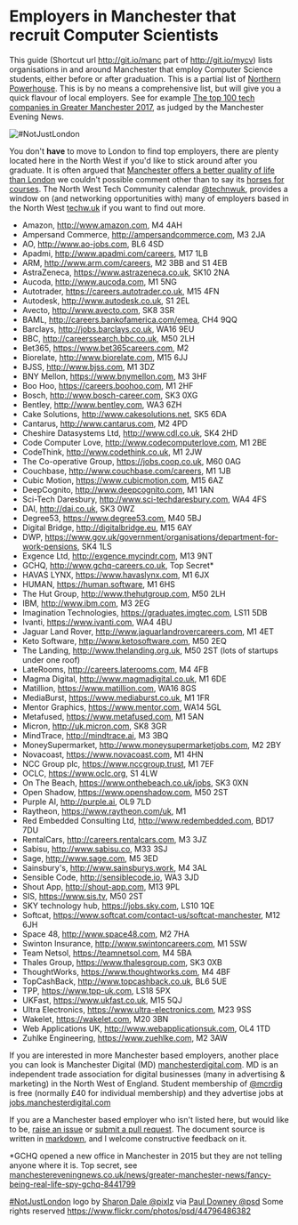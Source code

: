 
Employers in Manchester that recruit Computer Scientists
========================================================
This guide (Shortcut url http://git.io/manc part of http://git.io/mycv) lists organisations in and around Manchester that employ Computer Science students, either before or after graduation. This is a partial list of [Northern Powerhouse](https://en.wikipedia.org/wiki/Northern_Powerhouse). This is by no means a comprehensive list, but will give you a quick flavour of local employers. See for example [The top 100 tech companies in Greater Manchester 2017](http://www.manchestereveningnews.co.uk/business/business-news/top-tech-companies-manchester-north-13716704), as judged by the Manchester Evening News.

![#NotJustLondon](https://c2.staticflickr.com/2/1885/44796486382_12b53b6549_m_d.jpg "#NotJustLondon")

You don't **have** to move to London to find top employers, there are plenty located here in the North West if you'd like to stick around after you graduate. It is often argued that [Manchester offers a better quality of life than London](https://www.theguardian.com/money/2015/jul/07/manchester-offers-best-quality-of-life-for-young-graduates-says-report) we couldn't possible comment other than to say its [horses for courses](https://en.wiktionary.org/wiki/horses_for_courses). The North West Tech Community calendar [@technwuk](https://twitter.com/technwuk), provides a window on (and networking opportunities with) many of employers based in the North West [techw.uk](http://technw.uk) if you want to find out more.

* Amazon, http://www.amazon.com, M4 4AH
* Ampersand Commerce, http://ampersandcommerce.com, M3 2JA
* AO, http://www.ao-jobs.com, BL6 4SD
* Apadmi, http://www.apadmi.com/careers, M17 1LB
* ARM, http://www.arm.com/careers, M2 3BB and S1 4EB
* AstraZeneca, https://www.astrazeneca.co.uk, SK10 2NA
* Aucoda, http://www.aucoda.com, M1 5NG
* Autotrader, https://careers.autotrader.co.uk, M15 4FN
* Autodesk, http://www.autodesk.co.uk, S1 2EL
* Avecto, http://www.avecto.com, SK8 3SR
* BAML, http://careers.bankofamerica.com/emea, CH4 9QQ
* Barclays, http://jobs.barclays.co.uk, WA16 9EU
* BBC, http://careerssearch.bbc.co.uk, M50 2LH
* Bet365, https://www.bet365careers.com, M2
* Biorelate, http://www.biorelate.com, M15 6JJ
* BJSS, http://www.bjss.com, M1 3DZ
* BNY Mellon, https://www.bnymellon.com, M3 3HF
* Boo Hoo, https://careers.boohoo.com, M1 2HF
* Bosch, http://www.bosch-career.com, SK3 0XG
* Bentley, http://www.bentley.com, WA3 6ZH
* Cake Solutions, http://www.cakesolutions.net, SK5 6DA
* Cantarus, http://www.cantarus.com, M2 4PD
* Cheshire Datasystems Ltd, http://www.cdl.co.uk, SK4 2HD
* Code Computer Love, http://www.codecomputerlove.com, M1 2BE
* CodeThink, http://www.codethink.co.uk, M1 2JW
* The Co-operative Group, https://jobs.coop.co.uk, M60 0AG
* Couchbase, http://www.couchbase.com/careers, M1 1JB
* Cubic Motion, https://www.cubicmotion.com, M15 6AZ
* DeepCognito, http://www.deepcognito.com, M1 1AN
* Sci-Tech Daresbury, http://www.sci-techdaresbury.com, WA4 4FS
* DAI, http://dai.co.uk, SK3 0WZ
* Degree53, https://www.degree53.com, M40 5BJ
* Digital Bridge, http://digitalbridge.eu, M15 6AY
* DWP, https://www.gov.uk/government/organisations/department-for-work-pensions, SK4 1LS
* Exgence Ltd, http://exgence.mycindr.com, M13 9NT
* GCHQ, http://www.gchq-careers.co.uk, Top Secret*
* HAVAS LYNX, https://www.havaslynx.com, M1 6JX
* HUMAN, https://human.software, M1 6HS
* The Hut Group, http://www.thehutgroup.com, M50 2LH
* IBM, http://www.ibm.com, M3 2EG
* Imagination Technologies, https://graduates.imgtec.com, LS11 5DB
* Ivanti, https://www.ivanti.com, WA4 4BU
* Jaguar Land Rover, http://www.jaguarlandrovercareers.com, M1 4ET
* Keto Software, http://www.ketosoftware.com, M50 2EQ
* The Landing, http://www.thelanding.org.uk, M50 2ST (lots of startups under one roof)
* LateRooms, http://careers.laterooms.com, M4 4FB
* Magma Digital, http://www.magmadigital.co.uk, M1 6DE
* Matillion, https://www.matillion.com, WA16 8GS
* MediaBurst, https://www.mediaburst.co.uk, M1 1FR
* Mentor Graphics, https://www.mentor.com, WA14 5GL
* Metafused, https://www.metafused.com, M1 5AN
* Micron, http://uk.micron.com, SK8 3GR
* MindTrace, http://mindtrace.ai, M3 3BQ
* MoneySupermarket, http://www.moneysupermarketjobs.com, M2 2BY
* Novacoast, https://www.novacoast.com, M1 4HN
* NCC Group plc, https://www.nccgroup.trust, M1 7EF
* OCLC, https://www.oclc.org, S1 4LW
* On The Beach, https://www.onthebeach.co.uk/jobs, SK3 0XN
* Open Shadow, https://www.openshadow.com, M50 2ST
* Purple AI, http://purple.ai, OL9 7LD
* Raytheon, https://www.raytheon.com/uk, M1
* Red Embedded Consulting Ltd, http://www.redembedded.com, BD17 7DU
* RentalCars, http://careers.rentalcars.com, M3 3JZ
* Sabisu, http://www.sabisu.co, M33 3SJ
* Sage, http://www.sage.com, M5 3ED
* Sainsbury's, http://www.sainsburys.work, M4 3AL
* Sensible Code, http://sensiblecode.io, WA3 3JD
* Shout App, http://shout-app.com, M13 9PL
* SIS, https://www.sis.tv, M50 2ST
* SKY technology hub, https://jobs.sky.com, LS10 1QE
* Softcat, https://www.softcat.com/contact-us/softcat-manchester, M12 6JH
* Space 48, http://www.space48.com, M2 7HA
* Swinton Insurance, http://www.swintoncareers.com, M1 5SW
* Team Netsol, https://teamnetsol.com, M4 5BA
* Thales Group, https://www.thalesgroup.com, SK3 0XB
* ThoughtWorks, https://www.thoughtworks.com, M4 4BF
* TopCashBack, http://www.topcashback.co.uk, BL6 5UE
* TPP, https://www.tpp-uk.com, LS18 5PX
* UKFast, https://www.ukfast.co.uk, M15 5QJ
* Ultra Electronics, https://www.ultra-electronics.com, M23 9SS
* Wakelet, https://wakelet.com, M20 3BN
* Web Applications UK, http://www.webapplicationsuk.com, OL4 1TD
* Zuhlke Engineering, https://www.zuehlke.com, M2 3AW

If you are interested in more Manchester based employers, another place you can look is Manchester Digital (MD) [manchesterdigital.com](https://www.manchesterdigital.com). MD is an independent trade association for digital businesses (many in advertising & marketing) in the North West of England. Student membership of [@mcrdig](https://twitter.com/mcrdig) is free (normally £40 for individual membership) and they advertise jobs at [jobs.manchesterdigital.com](https://jobs.manchesterdigital.com)

If you are a Manchester based employer who isn't listed here, but would like to be, [raise an issue](https://github.com/dullhunk/book/issues) or [submit a pull request](https://github.com/dullhunk/book/compare). The document source is written in [markdown](https://en.wikipedia.org/wiki/Markdown), and I welcome constructive feedback on it.

*GCHQ opened a new office in Manchester in 2015 but they are not telling anyone where it is. Top secret, see [manchestereveningnews.co.uk/news/greater-manchester-news/fancy-being-real-life-spy-gchq-8441799](http://www.manchestereveningnews.co.uk/news/greater-manchester-news/fancy-being-real-life-spy-gchq-8441799)

[#NotJustLondon](https://twitter.com/hashtag/notjustlondon) logo by [Sharon Dale @pixlz](https://twitter.com/pixlz) via [Paul Downey @psd](https://www.flickr.com/photos/psd) Some rights reserved https://www.flickr.com/photos/psd/44796486382
